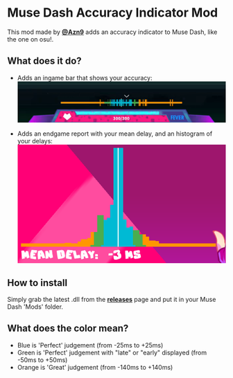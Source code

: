 ﻿# Muse Dash Accuracy Indicator Mod

This mod made by [**@Azn9**](https://github.com/Azn9/) adds an accuracy indicator to Muse Dash, like the one on osu!.

## What does it do?
- Adds an ingame bar that shows your accuracy:
  [![Accuracy Bar](https://raw.githubusercontent.com/Azn9/MDAccuracyIndicatorMod/8fd6f5bfd9e3e0ddc65cb20d9b67efaa6edb42a2/images/ingame_bar.png)](https://raw.githubusercontent.com/Azn9/MDAccuracyIndicatorMod/8fd6f5bfd9e3e0ddc65cb20d9b67efaa6edb42a2/images/ingame_bar.png)

- Adds an endgame report with your mean delay, and an histogram of your delays:
  [![Endgame Report](https://raw.githubusercontent.com/Azn9/MDAccuracyIndicatorMod/8fd6f5bfd9e3e0ddc65cb20d9b67efaa6edb42a2/images/end_report.png)](https://raw.githubusercontent.com/Azn9/MDAccuracyIndicatorMod/8fd6f5bfd9e3e0ddc65cb20d9b67efaa6edb42a2/images/end_report.png)

## How to install
Simply grab the latest .dll from the [**releases**](https://github.com/Azn9/MDAccuracyIndicatorMod/releases) page and put it in your Muse Dash 'Mods' folder.

## What does the color mean?
- Blue is 'Perfect' judgement (from -25ms to +25ms)
- Green is 'Perfect' judgement with "late" or "early" displayed (from -50ms to +50ms)
- Orange is 'Great' judgement (from -140ms to +140ms)
